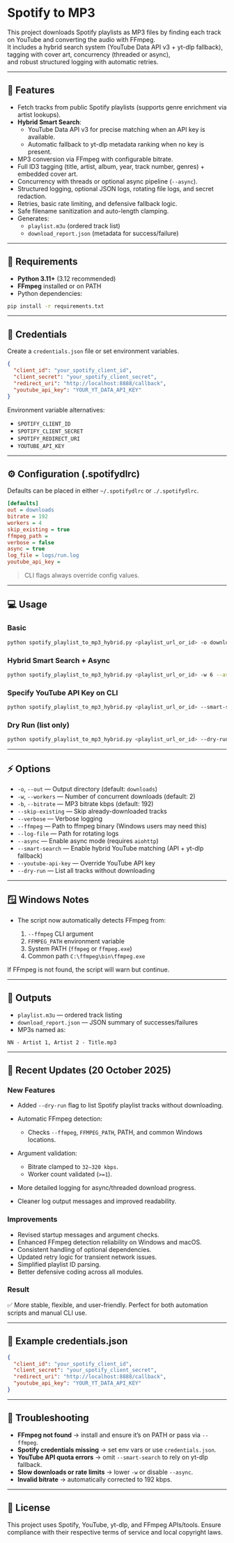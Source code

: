 # Spotify to MP3

This project downloads Spotify playlists as MP3 files by finding each track on YouTube and converting the audio with FFmpeg.  
It includes a hybrid search system (YouTube Data API v3 + yt-dlp fallback), tagging with cover art, concurrency (threaded or async),  
and robust structured logging with automatic retries.

---

## 🚀 Features

* Fetch tracks from public Spotify playlists (supports genre enrichment via artist lookups).
* **Hybrid Smart Search**:
  * YouTube Data API v3 for precise matching when an API key is available.
  * Automatic fallback to yt-dlp metadata ranking when no key is present.
* MP3 conversion via FFmpeg with configurable bitrate.
* Full ID3 tagging (title, artist, album, year, track number, genres) + embedded cover art.
* Concurrency with threads or optional async pipeline (`--async`).
* Structured logging, optional JSON logs, rotating file logs, and secret redaction.
* Retries, basic rate limiting, and defensive fallback logic.
* Safe filename sanitization and auto-length clamping.
* Generates:
  * `playlist.m3u` (ordered track list)
  * `download_report.json` (metadata for success/failure)

---

## 🧰 Requirements

* **Python 3.11+** (3.12 recommended)
* **FFmpeg** installed or on PATH
* Python dependencies:

```bash
pip install -r requirements.txt
````

---

## 🔐 Credentials

Create a `credentials.json` file or set environment variables.

```json
{
  "client_id": "your_spotify_client_id",
  "client_secret": "your_spotify_client_secret",
  "redirect_uri": "http://localhost:8888/callback",
  "youtube_api_key": "YOUR_YT_DATA_API_KEY"
}
```

Environment variable alternatives:

* `SPOTIFY_CLIENT_ID`
* `SPOTIFY_CLIENT_SECRET`
* `SPOTIFY_REDIRECT_URI`
* `YOUTUBE_API_KEY`

---

## ⚙️ Configuration (.spotifydlrc)

Defaults can be placed in either `~/.spotifydlrc` or `./.spotifydlrc`.

```ini
[defaults]
out = downloads
bitrate = 192
workers = 4
skip_existing = true
ffmpeg_path =
verbose = false
async = true
log_file = logs/run.log
youtube_api_key =
```

> CLI flags always override config values.

---

## 💻 Usage

### Basic

```bash
python spotify_playlist_to_mp3_hybrid.py <playlist_url_or_id> -o downloads -w 4
```

### Hybrid Smart Search + Async

```bash
python spotify_playlist_to_mp3_hybrid.py <playlist_url_or_id> -w 6 --async --smart-search -o downloads
```

### Specify YouTube API Key on CLI

```bash
python spotify_playlist_to_mp3_hybrid.py <playlist_url_or_id> --smart-search --youtube-api-key YOUR_KEY
```

### Dry Run (list only)

```bash
python spotify_playlist_to_mp3_hybrid.py <playlist_url_or_id> --dry-run
```

---

## ⚡ Options

* `-o`, `--out` — Output directory (default: `downloads`)
* `-w`, `--workers` — Number of concurrent downloads (default: 2)
* `-b`, `--bitrate` — MP3 bitrate kbps (default: 192)
* `--skip-existing` — Skip already-downloaded tracks
* `--verbose` — Verbose logging
* `--ffmpeg` — Path to ffmpeg binary (Windows users may need this)
* `--log-file` — Path for rotating logs
* `--async` — Enable async mode (requires `aiohttp`)
* `--smart-search` — Enable hybrid YouTube matching (API + yt-dlp fallback)
* `--youtube-api-key` — Override YouTube API key
* `--dry-run` — List all tracks without downloading

---

## 🪟 Windows Notes

* The script now automatically detects FFmpeg from:

  1. `--ffmpeg` CLI argument
  2. `FFMPEG_PATH` environment variable
  3. System PATH (`ffmpeg` or `ffmpeg.exe`)
  4. Common path `C:\ffmpeg\bin\ffmpeg.exe`

If FFmpeg is not found, the script will warn but continue.

---

## 🧩 Outputs

* `playlist.m3u` — ordered track listing
* `download_report.json` — JSON summary of successes/failures
* MP3s named as:

```
NN - Artist 1, Artist 2 - Title.mp3
```

---

## 🧠 Recent Updates (20 October 2025)

### New Features

* Added `--dry-run` flag to list Spotify playlist tracks without downloading.
* Automatic FFmpeg detection:

  * Checks `--ffmpeg`, `FFMPEG_PATH`, PATH, and common Windows locations.
* Argument validation:

  * Bitrate clamped to `32–320 kbps`.
  * Worker count validated (`>=1`).
* More detailed logging for async/threaded download progress.
* Cleaner log output messages and improved readability.

### Improvements

* Revised startup messages and argument checks.
* Enhanced FFmpeg detection reliability on Windows and macOS.
* Consistent handling of optional dependencies.
* Updated retry logic for transient network issues.
* Simplified playlist ID parsing.
* Better defensive coding across all modules.

### Result

✅ More stable, flexible, and user-friendly.
Perfect for both automation scripts and manual CLI use.

---

## 🧩 Example credentials.json

```json
{
  "client_id": "your_spotify_client_id",
  "client_secret": "your_spotify_client_secret",
  "redirect_uri": "http://localhost:8888/callback",
  "youtube_api_key": "YOUR_YT_DATA_API_KEY"
}
```

---

## 🧾 Troubleshooting

* **FFmpeg not found** → install and ensure it’s on PATH or pass via `--ffmpeg`.
* **Spotify credentials missing** → set env vars or use `credentials.json`.
* **YouTube API quota errors** → omit `--smart-search` to rely on yt-dlp fallback.
* **Slow downloads or rate limits** → lower `-w` or disable `--async`.
* **Invalid bitrate** → automatically corrected to 192 kbps.

---

## 📜 License

This project uses Spotify, YouTube, yt-dlp, and FFmpeg APIs/tools.
Ensure compliance with their respective terms of service and local copyright laws.


